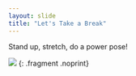 ```yaml
---
layout: slide
title: "Let's Take a Break"
---
```


Stand up, stretch, do a power pose!

![]({{site.baseurl}}/images/sqrl-stretch.gif)
{: .fragment .noprint}
